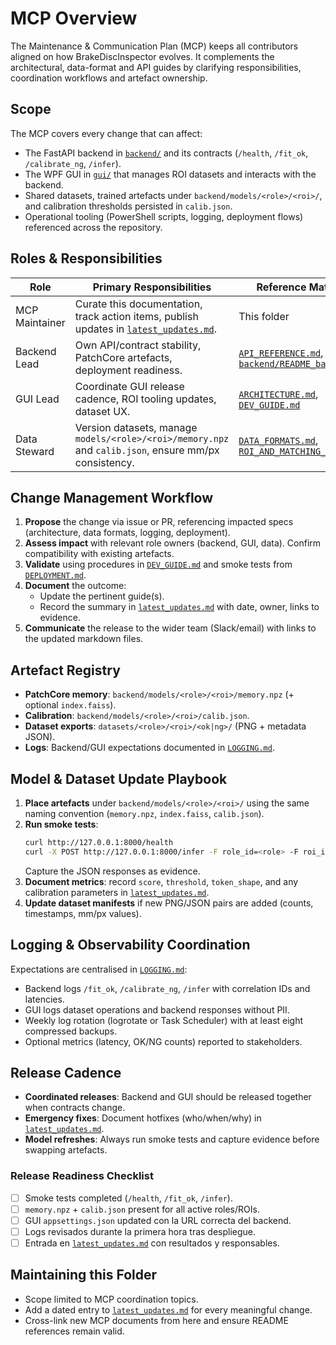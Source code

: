 # MCP Overview

The Maintenance & Communication Plan (MCP) keeps all contributors aligned on how BrakeDiscInspector evolves. It complements the architectural, data-format and API guides by clarifying responsibilities, coordination workflows and artefact ownership.

## Scope

The MCP covers every change that can affect:

- The FastAPI backend in [`backend/`](../../backend) and its contracts (`/health`, `/fit_ok`, `/calibrate_ng`, `/infer`).
- The WPF GUI in [`gui/`](../../gui) that manages ROI datasets and interacts with the backend.
- Shared datasets, trained artefacts under `backend/models/<role>/<roi>/`, and calibration thresholds persisted in `calib.json`.
- Operational tooling (PowerShell scripts, logging, deployment flows) referenced across the repository.

## Roles & Responsibilities

| Role | Primary Responsibilities | Reference Material |
|------|--------------------------|--------------------|
| MCP Maintainer | Curate this documentation, track action items, publish updates in [`latest_updates.md`](latest_updates.md). | This folder |
| Backend Lead | Own API/contract stability, PatchCore artefacts, deployment readiness. | [`API_REFERENCE.md`](../../API_REFERENCE.md), [`backend/README_backend.md`](../../backend/README_backend.md) |
| GUI Lead | Coordinate GUI release cadence, ROI tooling updates, dataset UX. | [`ARCHITECTURE.md`](../../ARCHITECTURE.md), [`DEV_GUIDE.md`](../../DEV_GUIDE.md) |
| Data Steward | Version datasets, manage `models/<role>/<roi>/memory.npz` and `calib.json`, ensure mm/px consistency. | [`DATA_FORMATS.md`](../../DATA_FORMATS.md), [`ROI_AND_MATCHING_SPEC.md`](../../ROI_AND_MATCHING_SPEC.md) |

## Change Management Workflow

1. **Propose** the change via issue or PR, referencing impacted specs (architecture, data formats, logging, deployment).
2. **Assess impact** with relevant role owners (backend, GUI, data). Confirm compatibility with existing artefacts.
3. **Validate** using procedures in [`DEV_GUIDE.md`](../../DEV_GUIDE.md) and smoke tests from [`DEPLOYMENT.md`](../../DEPLOYMENT.md).
4. **Document** the outcome:
   - Update the pertinent guide(s).
   - Record the summary in [`latest_updates.md`](latest_updates.md) with date, owner, links to evidence.
5. **Communicate** the release to the wider team (Slack/email) with links to the updated markdown files.

## Artefact Registry

- **PatchCore memory**: `backend/models/<role>/<roi>/memory.npz` (+ optional `index.faiss`).
- **Calibration**: `backend/models/<role>/<roi>/calib.json`.
- **Dataset exports**: `datasets/<role>/<roi>/<ok|ng>/` (PNG + metadata JSON).
- **Logs**: Backend/GUI expectations documented in [`LOGGING.md`](../../LOGGING.md).

## Model & Dataset Update Playbook

1. **Place artefacts** under `backend/models/<role>/<roi>/` using the same naming convention (`memory.npz`, `index.faiss`, `calib.json`).
2. **Run smoke tests**:
   ```bash
   curl http://127.0.0.1:8000/health
   curl -X POST http://127.0.0.1:8000/infer -F role_id=<role> -F roi_id=<roi> -F mm_per_px=<value> -F image=@<sample>
   ```
   Capture the JSON responses as evidence.
3. **Document metrics**: record `score`, `threshold`, `token_shape`, and any calibration parameters in [`latest_updates.md`](latest_updates.md).
4. **Update dataset manifests** if new PNG/JSON pairs are added (counts, timestamps, mm/px values).

## Logging & Observability Coordination

Expectations are centralised in [`LOGGING.md`](../../LOGGING.md):

- Backend logs `/fit_ok`, `/calibrate_ng`, `/infer` with correlation IDs and latencies.
- GUI logs dataset operations and backend responses without PII.
- Weekly log rotation (logrotate or Task Scheduler) with at least eight compressed backups.
- Optional metrics (latency, OK/NG counts) reported to stakeholders.

## Release Cadence

- **Coordinated releases**: Backend and GUI should be released together when contracts change.
- **Emergency fixes**: Document hotfixes (who/when/why) in [`latest_updates.md`](latest_updates.md).
- **Model refreshes**: Always run smoke tests and capture evidence before swapping artefacts.

### Release Readiness Checklist

- [ ] Smoke tests completed (`/health`, `/fit_ok`, `/infer`).
- [ ] `memory.npz` + `calib.json` present for all active roles/ROIs.
- [ ] GUI `appsettings.json` updated con la URL correcta del backend.
- [ ] Logs revisados durante la primera hora tras despliegue.
- [ ] Entrada en [`latest_updates.md`](latest_updates.md) con resultados y responsables.

## Maintaining this Folder

- Scope limited to MCP coordination topics.
- Add a dated entry to [`latest_updates.md`](latest_updates.md) for every meaningful change.
- Cross-link new MCP documents from here and ensure README references remain valid.

